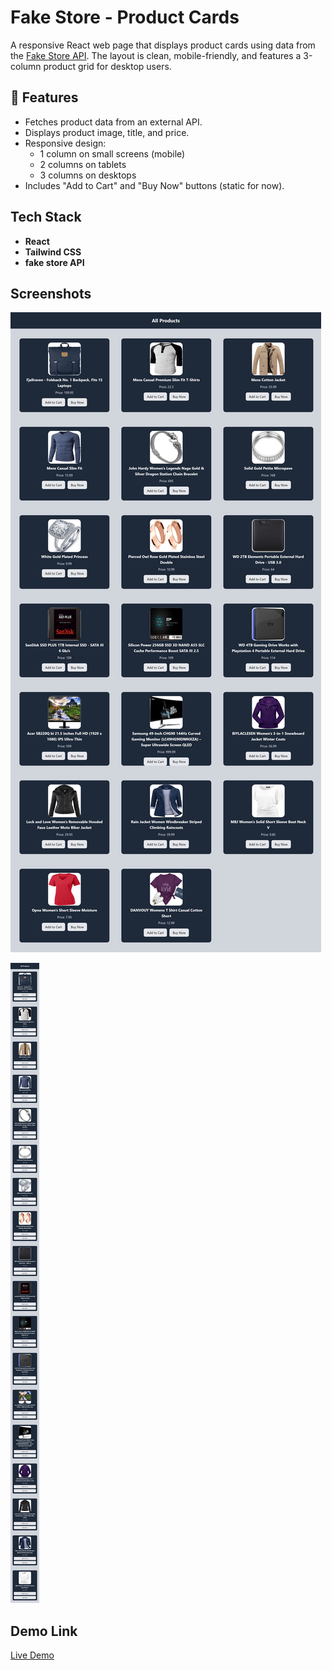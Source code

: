 # Fake Store - Product Cards

A responsive React web page that displays product cards using data from the [Fake Store API](https://fakestoreapi.com/). The layout is clean, mobile-friendly, and features a 3-column product grid for desktop users.

## 🚀 Features

- Fetches product data from an external API.
- Displays product image, title, and price.
- Responsive design:
  - 1 column on small screens (mobile)
  - 2 columns on tablets
  - 3 columns on desktops
- Includes "Add to Cart" and "Buy Now" buttons (static for now).

## Tech Stack

- **React**
- **Tailwind CSS**
- **fake store API**

## Screenshots

![alt text](lg-fakestoreapi.png)

![alt text](sm-fakestoreapi.png)

## Demo Link

[Live Demo](https://fakestoreapiassign01p03.netlify.app/)
